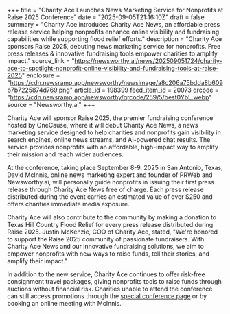+++
title = "Charity Ace Launches News Marketing Service for Nonprofits at Raise 2025 Conference"
date = "2025-09-05T21:16:10Z"
draft = false
summary = "Charity Ace introduces Charity Ace News, an affordable press release service helping nonprofits enhance online visibility and fundraising capabilities while supporting flood relief efforts."
description = "Charity Ace sponsors Raise 2025, debuting news marketing service for nonprofits. Free press releases & innovative fundraising tools empower charities to amplify impact."
source_link = "https://newsworthy.ai/news/202509051724/charity-ace-to-spotlight-nonprofit-online-visibility-and-fundraising-tools-at-raise-2025"
enclosure = "https://cdn.newsramp.app/newsworthy/newsimage/a8c206a75bdda8b609b7b7225874d769.png"
article_id = 198399
feed_item_id = 20073
qrcode = "https://cdn.newsramp.app/newsworthy/qrcode/259/5/best0YbL.webp"
source = "Newsworthy.ai"
+++

<p>Charity Ace will sponsor Raise 2025, the premier fundraising conference hosted by OneCause, where it will debut Charity Ace News, a news marketing service designed to help charities and nonprofits gain visibility in search engines, online news streams, and AI-powered chat results. The service provides nonprofits with an affordable, high-impact way to amplify their mission and reach wider audiences.</p><p>At the conference, taking place September 8-9, 2025 in San Antonio, Texas, David McInnis, online news marketing expert and founder of PRWeb and Newsworthy.ai, will personally guide nonprofits in issuing their first press release through Charity Ace News free of charge. Each press release distributed during the event carries an estimated value of over $250 and offers charities immediate media exposure.</p><p>Charity Ace will also contribute to the community by making a donation to Texas Hill Country Flood Relief for every press release distributed during Raise 2025. Justin McKenzie, COO of Charity Ace, stated, "We're honored to support the Raise 2025 community of passionate fundraisers. With Charity Ace News and our innovative fundraising solutions, we aim to empower nonprofits with new ways to raise funds, tell their stories, and amplify their impact."</p><p>In addition to the new service, Charity Ace continues to offer risk-free consignment travel packages, giving nonprofits tools to raise funds through auctions without financial risk. Charities unable to attend the conference can still access promotions through the <a href="https://raise.onecause.com" rel="nofollow" target="_blank">special conference page</a> or by booking an online meeting with McInnis.</p>